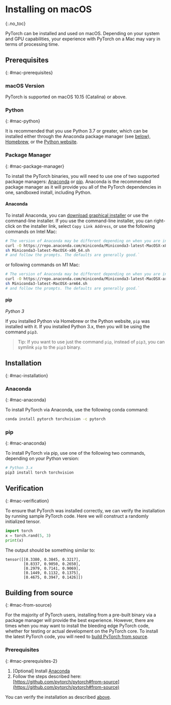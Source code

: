 # Installing on macOS
{:.no_toc}

PyTorch can be installed and used on macOS. Depending on your system and GPU capabilities, your experience with PyTorch on a Mac may vary in terms of processing time. 

## Prerequisites
{: #mac-prerequisites}

### macOS Version

PyTorch is supported on macOS 10.15 (Catalina) or above.

### Python
{: #mac-python}

It is recommended that you use Python 3.7 or greater, which can be installed either through the Anaconda package manager (see [below](#anaconda)), [Homebrew](https://brew.sh/), or the [Python website](https://www.python.org/downloads/mac-osx/).

### Package Manager
{: #mac-package-manager}

To install the PyTorch binaries, you will need to use one of two supported package managers: [Anaconda](https://www.anaconda.com/download/#macos) or [pip](https://pypi.org/project/pip/). Anaconda is the recommended package manager as it will provide you all of the PyTorch dependencies in one, sandboxed install, including Python.

#### Anaconda

To install Anaconda, you can [download graphical installer](https://www.anaconda.com/download/#macos) or use the command-line installer. If you use the command-line installer, you can right-click on the installer link, select `Copy Link Address`, or use the following commands on Intel Mac:

```bash
# The version of Anaconda may be different depending on when you are installing`
curl -O https://repo.anaconda.com/miniconda/Miniconda3-latest-MacOSX-x86_64.sh
sh Miniconda3-latest-MacOSX-x86_64.sh
# and follow the prompts. The defaults are generally good.`
```
or following commands on M1 Mac:
```bash
# The version of Anaconda may be different depending on when you are installing`
curl -O https://repo.anaconda.com/miniconda/Miniconda3-latest-MacOSX-arm64.sh
sh Miniconda3-latest-MacOSX-arm64.sh
# and follow the prompts. The defaults are generally good.`
```
#### pip

*Python 3*

If you installed Python via Homebrew or the Python website, `pip` was installed with it. If you installed Python 3.x, then you will be using the command `pip3`.

> Tip: If you want to use just the command  `pip`, instead of `pip3`, you can symlink `pip` to the `pip3` binary.

## Installation
{: #mac-installation}

### Anaconda
{: #mac-anaconda}

To install PyTorch via Anaconda, use the following conda command:

```bash
conda install pytorch torchvision -c pytorch
```

### pip
{: #mac-anaconda}

To install PyTorch via pip, use one of the following two commands, depending on your Python version:

```bash
# Python 3.x
pip3 install torch torchvision
```

## Verification
{: #mac-verification}

To ensure that PyTorch was installed correctly, we can verify the installation by running sample PyTorch code. Here we will construct a randomly initialized tensor.

```python
import torch
x = torch.rand(5, 3)
print(x)
```

The output should be something similar to:

```
tensor([[0.3380, 0.3845, 0.3217],
        [0.8337, 0.9050, 0.2650],
        [0.2979, 0.7141, 0.9069],
        [0.1449, 0.1132, 0.1375],
        [0.4675, 0.3947, 0.1426]])
```

## Building from source
{: #mac-from-source}

For the majority of PyTorch users, installing from a pre-built binary via a package manager will provide the best experience. However, there are times when you may want to install the bleeding edge PyTorch code, whether for testing or actual development on the PyTorch core. To install the latest PyTorch code, you will need to [build PyTorch from source](https://github.com/pytorch/pytorch#from-source).

### Prerequisites
{: #mac-prerequisites-2}

1. [Optional] Install [Anaconda](#anaconda)
2. Follow the steps described here: [https://github.com/pytorch/pytorch#from-source](https://github.com/pytorch/pytorch#from-source)

You can verify the installation as described [above](#mac-verification).